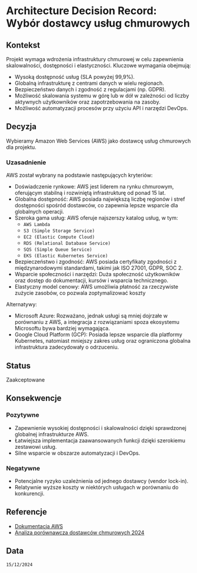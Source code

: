 # Architecture Decision Record: Wybór dostawcy usług chmurowych

## Kontekst

Projekt wymaga wdrożenia infrastruktury chmurowej w celu zapewnienia skalowalności, dostępności i elastyczności. Kluczowe wymagania obejmują:

- Wysoką dostępność usług (SLA powyżej 99,9%).
- Globalną infrastrukturę z centrami danych w wielu regionach.
- Bezpieczeństwo danych i zgodność z regulacjami (np. GDPR).
- Możliwość skalowania systemu w górę lub w dół w zależności od liczby aktywnych użytkowników oraz zapotrzebowania na zasoby.
- Możliwość automatyzacji procesów przy użyciu API i narzędzi DevOps.

## Decyzja

Wybieramy Amazon Web Services (AWS) jako dostawcę usług chmurowych dla projektu.

### Uzasadnienie
AWS został wybrany na podstawie następujących kryteriów:

- Doświadczenie rynkowe: AWS jest liderem na rynku chmurowym, oferującym stabilną i rozwiniętą infrastrukturę od ponad 15 lat.
- Globalna dostępność: AWS posiada największą liczbę regionów i stref dostępności spośród dostawców, co zapewnia lepsze wsparcie dla globalnych operacji.
- Szeroka gama usług: AWS oferuje najszerszy katalog usług, w tym: 
  -  ``AWS Lambda``
  -  ``S3 (Simple Storage Service)``
  -  ``EC2 (Elastic Compute Cloud)``
  -  ``RDS (Relational Database Service)``
  -  ``SQS (Simple Queue Service)``
  - ``EKS (Elastic Kubernetes Service)``
- Bezpieczeństwo i zgodność: AWS posiada certyfikaty zgodności z międzynarodowymi standardami, takimi jak ISO 27001, GDPR, SOC 2.
- Wsparcie społeczności i narzędzi: Duża społeczność użytkowników oraz dostęp do dokumentacji, kursów i wsparcia technicznego.
- Elastyczny model cenowy: AWS umożliwia płatność za rzeczywiste zużycie zasobów, co pozwala zoptymalizować koszty

Alternatywy:
- Microsoft Azure: Rozważano, jednak usługi są mniej dojrzałe w porównaniu z AWS, a integracja z rozwiązaniami spoza ekosystemu Microsoftu bywa bardziej wymagająca.
- Google Cloud Platform (GCP): Posiada lepsze wsparcie dla platformy Kubernetes, natomiast mniejszy zakres usług oraz ograniczona globalna infrastruktura zadecydowały o odrzuceniu.

## Status

Zaakceptowane

## Konsekwencje

### Pozytywne
- Zapewnienie wysokiej dostępności i skalowalności dzięki sprawdzonej globalnej infrastrukturze AWS.
- Łatwiejsza implementacja zaawansowanych funkcji dzięki szerokiemu zestawowi usług.
- Silne wsparcie w obszarze automatyzacji i DevOps.

### Negatywne
- Potencjalne ryzyko uzależnienia od jednego dostawcy (vendor lock-in).
- Relatywnie wyższe koszty w niektórych usługach w porównaniu do konkurencji.

## Referencje

- [Dokumentacja AWS](https://aws.amazon.com/)
- [Analiza porównawcza dostawców chmurowych 2024](https://dev.to/dkechag/cloud-provider-comparison-2024-vm-performance-price-3h4l)

## Data

``15/12/2024``